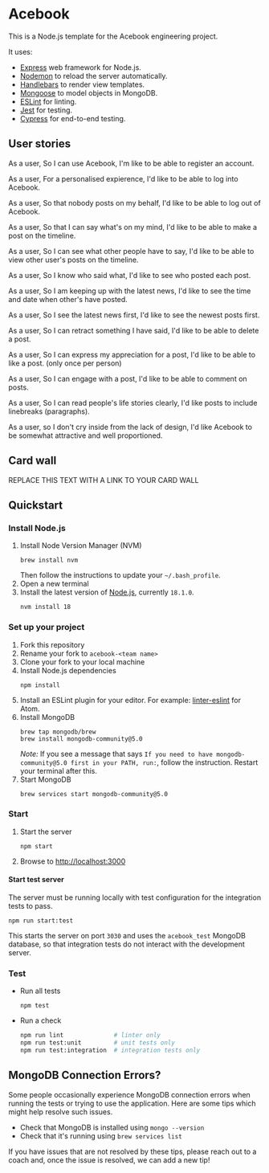 # Acebook

This is a Node.js template for the Acebook engineering project.

It uses:

- [Express](https://expressjs.com/) web framework for Node.js.
- [Nodemon](https://nodemon.io/) to reload the server automatically.
- [Handlebars](https://handlebarsjs.com/) to render view templates.
- [Mongoose](https://mongoosejs.com) to model objects in MongoDB.
- [ESLint](https://eslint.org) for linting.
- [Jest](https://jestjs.io/) for testing.
- [Cypress](https://www.cypress.io/) for end-to-end testing.

## User stories

As a user,
So I can use Acebook,
I'm like to be able to register an account.

As a user,
For a personalised expierence,
I'd like to be able to log into Acebook.

As a user,
So that nobody posts on my behalf,
I'd like to be able to log out of Acebook.

As a user,
So that I can say what's on my mind,
I'd like to be able to make a post on the timeline.

As a user,
So I can see what other people have to say,
I'd like to be able to view other user's posts on the timeline.

As a user,
So I know who said what,
I'd like to see who posted each post.

As a user,
So I am keeping up with the latest news,
I'd like to see the time and date when other's have posted.

As a user,
So I see the latest news first,
I'd like to see the newest posts first.

As a user,
So I can retract something I have said,
I'd like to be able to delete a post.

As a user,
So I can express my appreciation for a post,
I'd like to be able to like a post. (only once per person)

As a user,
So I can engage with a post,
I'd like to be able to comment on posts.


As a user,
So I can read people's life stories clearly,
I'd like posts to include linebreaks (paragraphs).

As a user,
so I don't cry inside from the lack of design,
I'd like Acebook to be somewhat attractive and well proportioned.


## Card wall

REPLACE THIS TEXT WITH A LINK TO YOUR CARD WALL

## Quickstart

### Install Node.js

1. Install Node Version Manager (NVM)
   ```
   brew install nvm
   ```
   Then follow the instructions to update your `~/.bash_profile`.
2. Open a new terminal
3. Install the latest version of [Node.js](https://nodejs.org/en/), currently `18.1.0`.
   ```
   nvm install 18
   ```

### Set up your project

1. Fork this repository
2. Rename your fork to `acebook-<team name>`
3. Clone your fork to your local machine
4. Install Node.js dependencies
   ```
   npm install
   ```
5. Install an ESLint plugin for your editor. For example: [linter-eslint](https://github.com/AtomLinter/linter-eslint) for Atom.
6. Install MongoDB
   ```
   brew tap mongodb/brew
   brew install mongodb-community@5.0
   ```
   *Note:* If you see a message that says `If you need to have mongodb-community@5.0 first in your PATH, run:`, follow the instruction. Restart your terminal after this.
7. Start MongoDB
   ```
   brew services start mongodb-community@5.0
   ```

### Start

1. Start the server
   ```
   npm start
   ```
2. Browse to [http://localhost:3000](http://localhost:3000)

#### Start test server

The server must be running locally with test configuration for the
integration tests to pass.

```
npm run start:test
```

This starts the server on port `3030` and uses the `acebook_test` MongoDB database,
so that integration tests do not interact with the development server.

### Test

- Run all tests
  ```
  npm test
  ```
- Run a check
  ```bash
  npm run lint              # linter only
  npm run test:unit         # unit tests only
  npm run test:integration  # integration tests only
  ```

## MongoDB Connection Errors?

Some people occasionally experience MongoDB connection errors when running the tests or trying to use the application. Here are some tips which might help resolve such issues.

- Check that MongoDB is installed using `mongo --version`
- Check that it's running using `brew services list`

If you have issues that are not resolved by these tips, please reach out to a coach and, once the issue is resolved, we can add a new tip!
